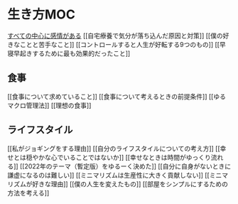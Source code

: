 # 生き方MOC

[すべての中心に感情がある](すべての中心に感情がある.md)
[[自宅療養で気分が落ち込んだ原因と対策]]
[[僕の好きなことと苦手なこと]]
[[コントロールすると人生が好転する9つのもの]]
[[早寝早起きするために最も効果的だったこと]]

## 食事

[[食事について求めていること]]
[[食事について考えるときの前提条件]]
[[ゆるマクロ管理法]]
[[理想の食事]]

## ライフスタイル

[[私がジョギングをする理由]]
[[自分のライフスタイルについての考え方]]
[[幸せとは穏やかな心でいることではないか]]
[[幸せなときは時間がゆっくり流れる]]
[[2022年のテーマ（暫定版）をゆるーく決めた]]
[[自分に自身がないときに謙虚になるのは難しい]]
[[ミニマリズムは生産性に大きく貢献しない]]
[[ミニマリズムが好きな理由]]
[[僕の人生を変えたもの]]
[[部屋をシンプルにするための方法を考える]]
